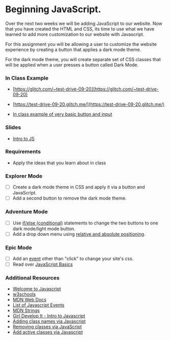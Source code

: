 # Beginning JavaScript.

Over the next two weeks we will be adding JavaScript to our website.  Now that you have created the HTML and CSS, its time to use what we have learned to add more customization to our website with Javascript.

For this assignment you will be allowing a user to customize the website experience by creating a button that applies a dark mode theme.   

For the dark mode theme, you will create separate set of CSS classes that will be applied when a user presses a button called Dark Mode.

### In Class Example

- [https://glitch.com/~test-drive-09-20](https://glitch.com/~test-drive-09-20)

- [https://test-drive-09-20.glitch.me/](https://test-drive-09-20.glitch.me/)

- [In class example of very basic button and input](https://glitch.com/~third-steep-eel)

### Slides

- [Intro to JS](https://slides.com/lizthrilla/javascript/#/)

### Requirements

- Apply the ideas that you learn about in class

### Explorer Mode

- [ ] Create a dark mode theme in CSS and apply it via a button and JavaScript.
- [ ] Add a second button to remove the dark mode theme.

### Adventure Mode

- [ ] Use [if/else (conditional)](https://handbook.suncoast.io/lessons/js-intro/control-flow#conditional-statements) statements to change the two buttons to one dark mode/light mode button.
- [ ] Add a drop down menu using [relative and absolute positioning](https://handbook.suncoast.io/lessons/css-layout/positioning).

### Epic Mode

- [ ] Add an [event](https://developer.mozilla.org/en-US/docs/Web/Events) other than "click" to change your site's css.
- [ ] Read over [JavaScript Basics](https://handbook.suncoast.io/lessons/js-intro)

### Additional Resources

- [Welcome to Javascript](https://handbook.suncoast.io/lessons/js-intro)
- [w3schools](https://www.w3schools.com/js/js_intro.asp)
- [MDN Web Docs](https://developer.mozilla.org/en-US/docs/Web/JavaScript/A_re-introduction_to_JavaScript)
- [List of Javascript Events](https://developer.mozilla.org/en-US/docs/Web/Events)
- [MDN Strings](https://developer.mozilla.org/en-US/docs/Learn/JavaScript/First_steps/Strings)
- [Girl Develop It - Intro to Javascript](https://www.girldevelopit.com/materials/intro-js)
- [Adding class names via Javascript](https://www.w3schools.com/howto/howto_js_add_class.asp)
- [Removing classes via JavaScript](https://www.w3schools.com/howto/howto_js_add_class.asp)
- [Add active classes via Javascript](https://www.w3schools.com/howto/howto_js_active_element.asp)

